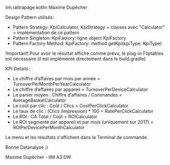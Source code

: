 iim.rattrapage.kotlin Maxime Dupêcher

Design Pattern utilisés:

- Pattern Strategy:
    KpiCalculator, KpiStrategy + classes avec "Calculator" = implémentation de ce pattern
- Pattern Singleton:
    KpiFactory: ligne object KpiFactory
- Pattern Factory Method:
    KpiFactory: method getKpi(kpiType: KpiType)

!Important! Pour avoir le résultat affiché comme prévu, le plug-in Fliptables est nécessaire
 (il est implémenté directement dans le build.gradle)
 
KPI Details :
- Le chiffre d’affaires par mois par année = TurnoverPerMonthPerYearCalculator
- Le chiffre d’affaires par appareil = TurnoverPerDeviceCalculator
- Le panier moyen : Chiffre d’affaires / Commandes = AverageBasketCalculator
- Le coût par clic : Coût / Clics = CostPerClickCalculator
- Le taux de clic : (Clics /impression) * 100 = RatePerClickCalculator
- Le ROI : CA Total / Coût  = ROICalculator
- Le ROI segmenté par appareil et par mois (uniquement sur 2017) = ROIPerDevicePerMonthCalculator

Le menu et les résultats s'affichent dans le Terminal de commande.

Bonne Datanalyse ;) 

Maxime Dupêcher - IIM A3 DW